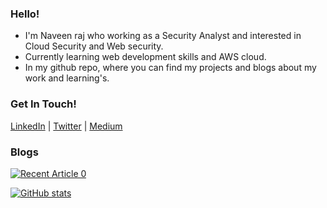 ### Hello!

- I'm Naveen raj who working as a Security Analyst and interested in Cloud Security and Web security.
- Currently learning web development skills and AWS cloud.
- In my github repo, where you can find my projects and blogs about my work and learning's.

### Get In Touch!
[LinkedIn](https://www.linkedin.com/in/naveend3v) | 
[Twitter](https://twitter.com/naveend3v) |
[Medium](https://medium.com/@naveend3v)

### Blogs

<a target="_blank" href="https://github-readme-medium-recent-article.vercel.app/medium/@naveend3v/0"><img src="https://github-readme-medium-recent-article.vercel.app/medium/@naveend3v/0" alt="Recent Article 0"> 

![GitHub stats](https://github-readme-stats.vercel.app/api?username=naveend3v&show_icons=true)
